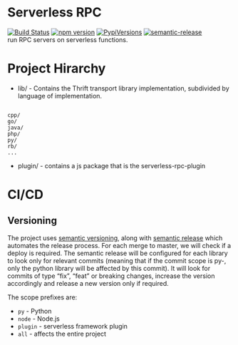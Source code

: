 # Serverless RPC
[![Build Status](https://travis-ci.com/galbash/serverless-rpc.svg?token=wsveVqcNtBtmq6jpZfSf&branch=master)](https://travis-ci.com/galbash/serverless-rpc)
[![npm version](https://badge.fury.io/js/serverless-thrift.svg)](https://badge.fury.io/js/serverless-thrift)
[![PypiVersions](https://img.shields.io/pypi/v/serverless-thrift.svg)](https://pypi.org/project/serverless-thrift/)
[![semantic-release](https://img.shields.io/badge/%20%20%F0%9F%93%A6%F0%9F%9A%80-semantic--release-e10079.svg)](https://github.com/semantic-release/semantic-release)
<br>
run RPC servers on serverless functions.

# Project Hirarchy
* lib/ -  Contains the Thrift transport library implementation, subdivided by
       language of implementation.
```

cpp/
go/
java/
php/
py/
rb/
...
```
* plugin/ -  contains a js package that is the serverless-rpc-plugin

# CI/CD
## Versioning
The project uses [semantic versioning](https://semver.org/), along with [semantic release](https://github.com/semantic-release/semantic-release) which automates the release process. For each merge to master, we will check if a deploy is required. The semantic release will be configured for each library to look only for relevant commits (meaning that if the commit scope is py-<something>, only the python library will be affected by this commit). It will look for commits of type “fix”, “feat” or breaking changes, increase the version accordingly and release a new version only if required.

The scope prefixes are:
* `py` - Python
* `node` - Node.js
* `plugin` - serverless framework plugin
* `all` - affects the entire project


